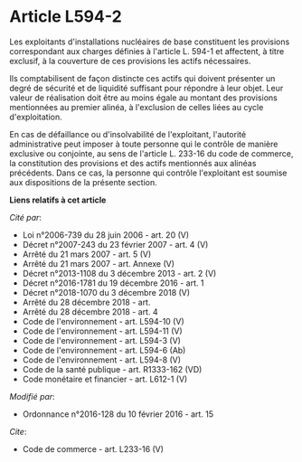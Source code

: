# Article L594-2

Les exploitants d'installations nucléaires de base constituent les provisions correspondant aux charges définies à l'article
L. 594-1 et affectent, à titre exclusif, à la couverture de ces provisions les actifs nécessaires. 

Ils comptabilisent de façon distincte ces actifs qui doivent présenter un degré de sécurité et de liquidité suffisant pour
répondre à leur objet. Leur valeur de réalisation doit être au moins égale au montant des provisions mentionnées au premier
alinéa, à l'exclusion de celles liées au cycle d'exploitation. 

En cas de défaillance ou d'insolvabilité de l'exploitant, l'autorité administrative peut imposer à toute personne qui le
contrôle de manière exclusive ou conjointe, au sens de l'article L. 233-16 du code de commerce, la constitution des
provisions et des actifs mentionnés aux alinéas précédents. Dans ce cas, la personne qui contrôle l'exploitant est soumise
aux dispositions de la présente section.

**Liens relatifs à cet article**

_Cité par_:

  - Loi n°2006-739 du 28 juin 2006 - art. 20 (V)
  - Décret  n°2007-243 du 23 février 2007 - art. 4 (V)
  - Arrêté du 21 mars 2007 - art. 5 (V)
  - Arrêté du 21 mars 2007 - art. Annexe (V)
  - Décret n°2013-1108 du 3 décembre 2013 - art. 2 (V)
  - Décret n°2016-1781 du 19 décembre 2016 - art. 1
  - Décret n°2018-1070 du 3 décembre 2018 (V)
  - Arrêté du 28 décembre 2018 - art.
  - Arrêté du 28 décembre 2018 - art. 4
  - Code de l'environnement - art. L594-10 (V)
  - Code de l'environnement - art. L594-11 (V)
  - Code de l'environnement - art. L594-3 (V)
  - Code de l'environnement - art. L594-6 (Ab)
  - Code de l'environnement - art. L594-8 (V)
  - Code de la santé publique - art. R1333-162 (VD)
  - Code monétaire et financier - art. L612-1 (V)

_Modifié par_:

  - Ordonnance n°2016-128 du 10 février 2016 - art. 15

_Cite_:

  - Code de commerce - art. L233-16 (V)

